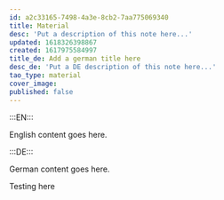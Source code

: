 ```yaml
---
id: a2c33165-7498-4a3e-8cb2-7aa775069340
title: Material
desc: 'Put a description of this note here...'
updated: 1618326398867
created: 1617975584997
title_de: Add a german title here
desc_de: 'Put a DE description of this note here...'
tao_type: material
cover_image: 
published: false
---
```


:::EN:::

English content goes here.

:::DE:::

German content goes here.

Testing here
